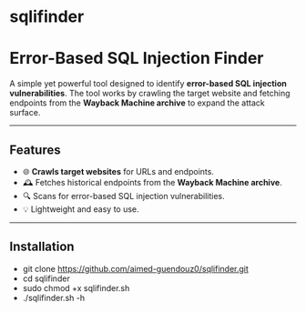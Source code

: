# sqlifinder
# Error-Based SQL Injection Finder  

A simple yet powerful tool designed to identify **error-based SQL injection vulnerabilities**. The tool works by crawling the target website and fetching endpoints from the **Wayback Machine archive** to expand the attack surface.

---

## **Features**
- 🌐 **Crawls target websites** for URLs and endpoints.
- 🕰️ Fetches historical endpoints from the **Wayback Machine archive**.
- 🔍 Scans for error-based SQL injection vulnerabilities.
- 💡 Lightweight and easy to use.

---

## **Installation**
- git clone https://github.com/aimed-guendouz0/sqlifinder.git
- cd sqlifinder
- sudo chmod +x sqlifinder.sh
- ./sqlifinder.sh -h
